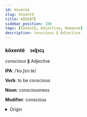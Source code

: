 ```yaml
---
id: köxentë
slug: köxentë
title: KÖXENTË
sidebar_position: 180
tags: [köxentë, Adjective, Romance]
description: conscious § Adjective
---
```


### köxentë&emsp;<span kind="abugida">ɔıɋ̃ɿcʇ</span>

*conscious* **§** Adjective

**IPA**: /ˈko.ʃɛn.te/

**Verb**: to be conscious

**Noun**: consciousness

**Modifier**: conscious

<details>
    <summary>Origin</summary>
    Italian cosciente /koʃˈʃɛn.te/<br/>
    <em>Romance Language Family</em>
</details>
